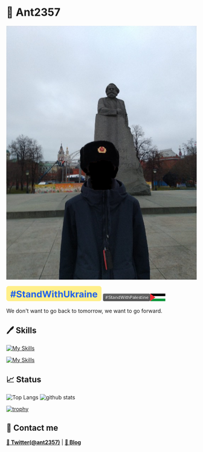 # 🐜 Ant2357
![Ant2357の姿](./assets/images/ant2357.jpg "Ant2357の姿")

[![Stand With Ukraine](https://raw.githubusercontent.com/vshymanskyy/StandWithUkraine/main/badges/StandWithUkraine.svg)](https://stand-with-ukraine.pp.ua) [![Stand With Palestine](./assets/images/StandWithPalestine.png)](https://en.wikipedia.org/wiki/Israeli%E2%80%93Palestinian_conflict)

We don't want to go back to tomorrow, we want to go forward.

## 🖊️ Skills
[![My Skills](https://skillicons.dev/icons?i=haskell,cpp,php,nodejs,go,py,java,haxe,mysql,postgres,bash)](https://skillicons.dev)

[![My Skills](https://skillicons.dev/icons?i=html,css,sass,js,ts,react,vue,svelte,wasm)](https://skillicons.dev)

## 📈 Status 
<p align="left"> 
  <img alt="Top Langs" height="150px" src="https://github-readme-stats.vercel.app/api/top-langs/?username=ant2357&layout=compact&show_icons=true" />
  <img alt="github stats" height="150px" src="https://github-readme-stats.vercel.app/api?username=ant2357" />
</p>

[![trophy](https://github-profile-trophy.vercel.app/?username=ant2357&margin-w=5)](https://github.com/ant2357/)

## 📨 Contact me
**[🪺 Twitter(@ant2357)](https://twitter.com/ant2357)** | **[📕 Blog](https://ant2357.github.io/ant-blog/)**
